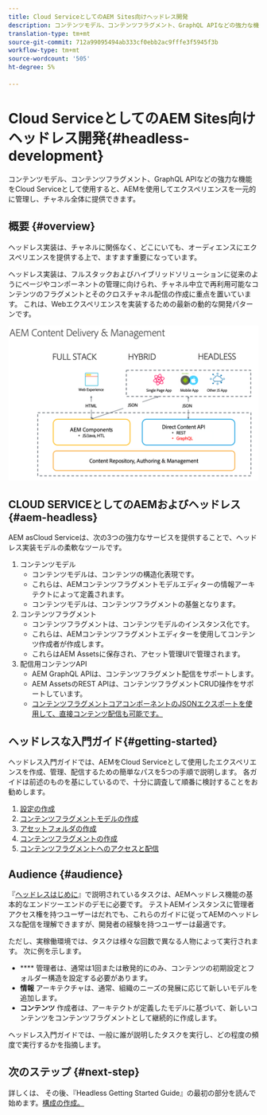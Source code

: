 ```yaml
---
title: Cloud ServiceとしてのAEM Sites向けヘッドレス開発
description: コンテンツモデル、コンテンツフラグメント、GraphQL APIなどの強力な機能をCloud Serviceとして使用すると、AEMを使用してエクスペリエンスを一元的に管理し、チャネル全体に提供できます。
translation-type: tm+mt
source-git-commit: 712a99095494ab333cf0ebb2ac9fffe3f5945f3b
workflow-type: tm+mt
source-wordcount: '505'
ht-degree: 5%

---
```



# Cloud ServiceとしてのAEM Sites向けヘッドレス開発{#headless-development}

コンテンツモデル、コンテンツフラグメント、GraphQL APIなどの強力な機能をCloud Serviceとして使用すると、AEMを使用してエクスペリエンスを一元的に管理し、チャネル全体に提供できます。

## 概要 {#overview}

ヘッドレス実装は、チャネルに関係なく、どこにいても、オーディエンスにエクスペリエンスを提供する上で、ますます重要になっています。

ヘッドレス実装は、フルスタックおよびハイブリッドソリューションに従来のようにページやコンポーネントの管理に向けられ、チャネル中立で再利用可能なコンテンツのフラグメントとそのクロスチャネル配信の作成に重点を置いています。 これは、Webエクスペリエンスを実装するための最新の動的な開発パターンです。

![AEM導入モデル](assets/aem-implementation-models.png)

## CLOUD SERVICEとしてのAEMおよびヘッドレス{#aem-headless}

AEM asCloud Serviceは、次の3つの強力なサービスを提供することで、ヘッドレス実装モデルの柔軟なツールです。

1. コンテンツモデル
   * コンテンツモデルは、コンテンツの構造化表現です。
   * これらは、AEMコンテンツフラグメントモデルエディターの情報アーキテクトによって定義されます。
   * コンテンツモデルは、コンテンツフラグメントの基盤となります。
1. コンテンツフラグメント
   * コンテンツフラグメントは、コンテンツモデルのインスタンス化です。
   * これらは、AEMコンテンツフラグメントエディターを使用してコンテンツ作成者が作成します。
   * これらはAEM Assetsに保存され、アセット管理UIで管理されます。
1. 配信用コンテンツAPI
   * AEM GraphQL APIは、コンテンツフラグメント配信をサポートします。
   * AEM AssetsのREST APIは、コンテンツフラグメントCRUD操作をサポートしています。
   * [コンテンツフラグメントコアコンポーネントのJSONエクスポートを使用して、直接コンテンツ配信も可能です。](https://docs.adobe.com/content/help/ja-JP/experience-manager-core-components/using/components/content-fragment-component.html)

## ヘッドレスな入門ガイド{#getting-started}

ヘッドレス入門ガイドでは、AEMをCloud Serviceとして使用したエクスペリエンスを作成、管理、配信するための簡単なパスを5つの手順で説明します。 各ガイドは前述のものを基にしているので、十分に調査して順番に検討することをお勧めします。

1. [設定の作成](getting-started/create-configuration.md)
1. [コンテンツフラグメントモデルの作成](getting-started/create-content-model.md)
1. [アセットフォルダの作成](getting-started/create-assets-folder.md)
1. [コンテンツフラグメントの作成](getting-started/create-content-fragment.md)
1. [コンテンツフラグメントへのアクセスと配信](getting-started/create-api-request.md)

## Audience {#audience}

『[ヘッドレスはじめに](#getting-started)』で説明されているタスクは、AEMヘッドレス機能の基本的なエンドツーエンドのデモに必要です。 テストAEMインスタンスに管理者アクセス権を持つユーザーはだれでも、これらのガイドに従ってAEMのヘッドレスな配信を理解できますが、開発者の経験を持つユーザーは最適です。

ただし、実稼働環境では、タスクは様々な回数で異なる人物によって実行されます。 次に例を示します。

* **** 管理者は、通常は1回または散発的にのみ、コンテンツの初期設定とフォルダー構造を設定する必要があります。
* **情報** アーキテクチャは、通常、組織のニーズの発展に応じて新しいモデルを追加します。
* **コンテンツ** 作成者は、アーキテクトが定義したモデルに基づいて、新しいコンテンツをコンテンツフラグメントとして継続的に作成します。

ヘッドレス入門ガイドでは、一般に誰が説明したタスクを実行し、どの程度の頻度で実行するかを指摘します。

## 次のステップ {#next-step}

詳しくは、 その後、『Headless Getting Started Guide』の最初の部分を読んで始めます。[構成の作成。](getting-started/create-configuration.md)
